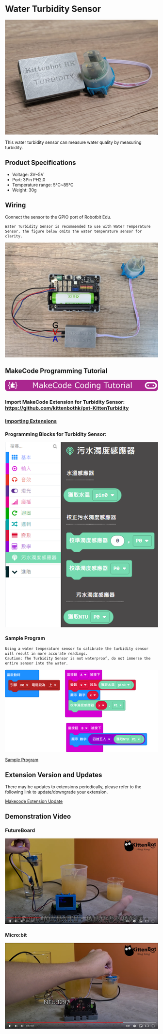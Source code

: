# Water Turbidity Sensor

![](./images/turbidity3.jpeg)

This water turbidity sensor can measure water quality by measuring turbidity.

## Product Specifications

- Voltage: 3V~5V
- Port: 3Pin PH2.0
- Temperature range: 5°C~85°C
- Weight: 30g

## Wiring

Connect the sensor to the GPIO port of Robotbit Edu.

    Water Turbidity Sensor is recommended to use with Water Temperature Sensor, the figure below omits the water temperature sensor for clarity.

![](./images/turbidity_wire.png)

## MakeCode Programming Tutorial

![](./PWmodules/images/mcbanner.png)

### Import MakeCode Extension for Turbidity Sensor: https://github.com/kittenbothk/pxt-KittenTurbidity

### [Importing Extensions](../Makecode/powerBrickMC)

### Programming Blocks for Turbidity Sensor:

![](./images/turbidity2.png)

### Sample Program

    Using a water temperature sensor to calibrate the turbidity sensor will result in more accurate readings.
    Caution: The Turbidity Sensor is not waterproof, do not immerse the entire sensor into the water.

![](./images/turbidity_code.png)

[Sample Program](https://makecode.microbit.org/_WjmH6zahVTUe)

## Extension Version and Updates

There may be updates to extensions periodically, please refer to the following link to update/downgrade your extension.

[Makecode Extension Update](../../../Makecode/makecode_extensionUpdate)

## Demonstration Video

### FutureBoard

[![](./images/turbidity5.png)](https://youtu.be/4ePV6fmwoAA?t=7)

### Micro:bit

[![](./images/turbidity6.png)](https://youtu.be/4ePV6fmwoAA?t=77)
